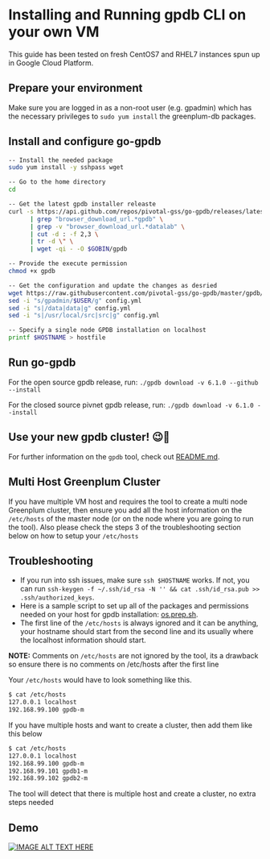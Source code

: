 # Installing and Running gpdb CLI on your own VM

This guide has been tested on fresh CentOS7 and RHEL7 instances spun up in Google Cloud Platform.

## Prepare your environment

Make sure you are logged in as a non-root user (e.g. gpadmin) which has the necessary privileges to `sudo yum install` the greenplum-db packages.

## Install and configure go-gpdb

```sh
-- Install the needed package
sudo yum install -y sshpass wget

-- Go to the home directory
cd

-- Get the latest gpdb installer releaste
curl -s https://api.github.com/repos/pivotal-gss/go-gpdb/releases/latest \
      | grep "browser_download_url.*gpdb" \
      | grep -v "browser_download_url.*datalab" \
      | cut -d : -f 2,3 \
      | tr -d \" \
      | wget -qi - -O $GOBIN/gpdb

-- Provide the execute permission
chmod +x gpdb

-- Get the configuration and update the changes as desried 
wget https://raw.githubusercontent.com/pivotal-gss/go-gpdb/master/gpdb/config.yml
sed -i "s/gpadmin/$USER/g" config.yml
sed -i "s|/data|data|g" config.yml
sed -i "s|/usr/local/src|src|g" config.yml

-- Specify a single node GPDB installation on localhost
printf $HOSTNAME > hostfile
```

## Run go-gpdb

For the open source gpdb release, run:
`./gpdb download -v 6.1.0 --github --install`

For the closed source pivnet gpdb release, run:
`./gpdb download -v 6.1.0 --install`

## Use your new gpdb cluster! 😉🥳

For further information on the `gpdb` tool, check out [README.md](README.md).

## Multi Host Greenplum Cluster

If you have multiple VM host and requires the tool to create a multi node Greenplum cluster, then ensure you add all the host information on the `/etc/hosts` of the master node (or on the node where you are going to run the tool). Also please check the steps 3 of the troubleshooting section below on how to setup your `/etc/hosts`
 
## Troubleshooting

+ If you run into ssh issues, make sure `ssh $HOSTNAME` works. If not, you can run `ssh-keygen -f ~/.ssh/id_rsa -N '' && cat .ssh/id_rsa.pub >> .ssh/authorized_keys`.
+ Here is a sample script to set up all of the packages and permissions needed on your host for gpdb installation: [os.prep.sh](scripts/os.prep.sh).
+ The first line of the `/etc/hosts` is always ignored and it can be anything, your hostname should start from the second line and its usually where the localhost information should start.

**NOTE:** Comments on `/etc/hosts` are not ignored by the tool, its a drawback so ensure there is no comments on /etc/hosts after the first line

Your `/etc/hosts` would have to look something like this.
```sh
$ cat /etc/hosts
127.0.0.1 localhost
192.168.99.100 gpdb-m
```

If you have multiple hosts and want to create a cluster, then add them like this below

```sh
$ cat /etc/hosts
127.0.0.1 localhost
192.168.99.100 gpdb-m
192.168.99.101 gpdb1-m
192.168.99.102 gpdb2-m
```

The tool will detect that there is multiple host and create a cluster, no extra steps needed

## Demo 

[![IMAGE ALT TEXT HERE](https://img.youtube.com/vi/q5v6ac2lbd4/0.jpg)](https://www.youtube.com/watch?v=q5v6ac2lbd4&feature=youtu.be)